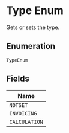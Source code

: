 
# Type Enum

Gets or sets the type.

## Enumeration

`TypeEnum`

## Fields

| Name |
|  --- |
| `NOTSET` |
| `INVOICING` |
| `CALCULATION` |

